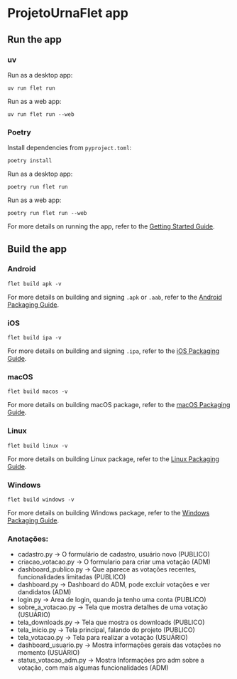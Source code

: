 # ProjetoUrnaFlet app

## Run the app

### uv

Run as a desktop app:

```
uv run flet run
```

Run as a web app:

```
uv run flet run --web
```

### Poetry

Install dependencies from `pyproject.toml`:

```
poetry install
```

Run as a desktop app:

```
poetry run flet run
```

Run as a web app:

```
poetry run flet run --web
```

For more details on running the app, refer to the [Getting Started Guide](https://flet.dev/docs/getting-started/).

## Build the app

### Android

```
flet build apk -v
```

For more details on building and signing `.apk` or `.aab`, refer to the [Android Packaging Guide](https://flet.dev/docs/publish/android/).

### iOS

```
flet build ipa -v
```

For more details on building and signing `.ipa`, refer to the [iOS Packaging Guide](https://flet.dev/docs/publish/ios/).

### macOS

```
flet build macos -v
```

For more details on building macOS package, refer to the [macOS Packaging Guide](https://flet.dev/docs/publish/macos/).

### Linux

```
flet build linux -v
```

For more details on building Linux package, refer to the [Linux Packaging Guide](https://flet.dev/docs/publish/linux/).

### Windows

```
flet build windows -v
```

For more details on building Windows package, refer to the [Windows Packaging Guide](https://flet.dev/docs/publish/windows/).

### Anotações:
- cadastro.py -> O formulário de cadastro, usuário novo (PUBLICO)
- criacao_votacao.py -> O formulario para criar uma votação (ADM)
- dashboard_publico.py -> Que aparece as votações recentes, funcionalidades limitadas (PUBLICO)
- dashboard.py -> Dashboard do ADM, pode excluir votações e ver dandidatos (ADM)
- login.py -> Area de login, quando ja tenho uma conta (PUBLICO)
- sobre_a_votacao.py -> Tela que mostra detalhes de uma votação (USUÁRIO)
- tela_downloads.py -> Tela que mostra os downloads (PUBLICO)
- tela_inicio.py -> Tela principal, falando do projeto (PUBLICO)
- tela_votacao.py -> Tela para realizar a votação (USUÁRIO)
- dashboard_usuario.py -> Mostra informações gerais das votações no momento (USUÁRIO)
- status_votacao_adm.py -> Mostra Informações pro adm sobre a votação, com mais algumas funcionalidades (ADM)
